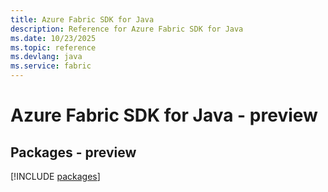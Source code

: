 ```yaml
---
title: Azure Fabric SDK for Java
description: Reference for Azure Fabric SDK for Java
ms.date: 10/23/2025
ms.topic: reference
ms.devlang: java
ms.service: fabric
---
```

# Azure Fabric SDK for Java - preview
## Packages - preview
[!INCLUDE [packages](fabric-index.md)]